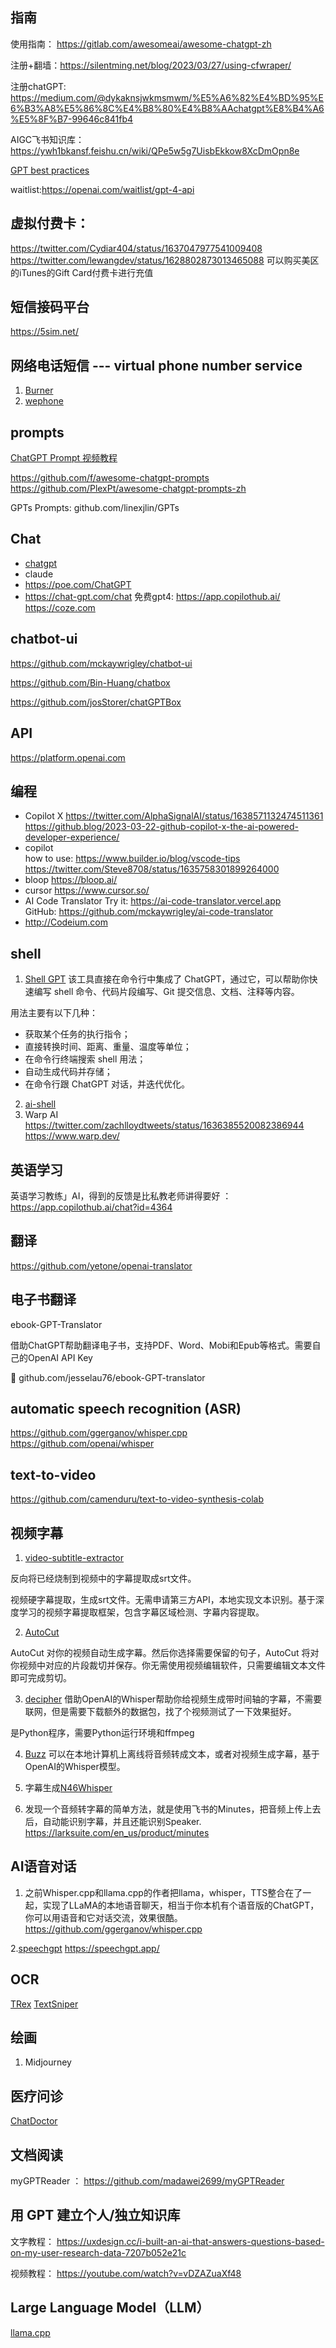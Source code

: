 ## 指南
使用指南： https://gitlab.com/awesomeai/awesome-chatgpt-zh

注册+翻墙：https://silentming.net/blog/2023/03/27/using-cfwraper/

注册chatGPT: https://medium.com/@dykaknsjwkmsmwm/%E5%A6%82%E4%BD%95%E6%B3%A8%E5%86%8C%E4%B8%80%E4%B8%AAchatgpt%E8%B4%A6%E5%8F%B7-99646c841fb4

AIGC飞书知识库： https://ywh1bkansf.feishu.cn/wiki/QPe5w5g7UisbEkkow8XcDmOpn8e

[GPT best practices](https://platform.openai.com/docs/guides/gpt-best-practices)

waitlist:https://openai.com/waitlist/gpt-4-api

## 虚拟付费卡：
https://twitter.com/Cydiar404/status/1637047977541009408
https://twitter.com/lewangdev/status/1628802873013465088
可以购买美区的iTunes的Gift Card付费卡进行充值

## 短信接码平台
https://5sim.net/

## 网络电话短信 --- virtual phone number service 
1. [Burner](https://www.burnerapp.com/)
2. [wephone](https://wephoneapp.co/)







## prompts

[ ChatGPT Prompt 视频教程](https://learn.deeplearning.ai/chatgpt-prompt-eng/lesson/2/guidelines)


https://github.com/f/awesome-chatgpt-prompts
https://github.com/PlexPt/awesome-chatgpt-prompts-zh

GPTs Prompts: github.com/linexjlin/GPTs 





## Chat
- [chatgpt](https://chat.openai.com)
- claude
- https://poe.com/ChatGPT
- https://chat-gpt.com/chat
免费gpt4:
https://app.copilothub.ai/
https://coze.com


## chatbot-ui
https://github.com/mckaywrigley/chatbot-ui

https://github.com/Bin-Huang/chatbox

https://github.com/josStorer/chatGPTBox

## API
https://platform.openai.com

## 编程
- Copilot X
https://twitter.com/AlphaSignalAI/status/1638571132474511361
https://github.blog/2023-03-22-github-copilot-x-the-ai-powered-developer-experience/
- copilot  
how to use: https://www.builder.io/blog/vscode-tips   https://twitter.com/Steve8708/status/1635758301899264000
- bloop https://bloop.ai/  
- cursor https://www.cursor.so/ 
-  AI Code Translator
   Try it: https://ai-code-translator.vercel.app  
   GitHub: https://github.com/mckaywrigley/ai-code-translator
- http://Codeium.com 



## shell
1. [Shell GPT](github.com/TheR1D/shell_gpt)
该工具直接在命令行中集成了 ChatGPT，通过它，可以帮助你快速编写 shell 命令、代码片段编写、Git 提交信息、文档、注释等内容。

用法主要有以下几种：

- 获取某个任务的执行指令；
- 直接转换时间、距离、重量、温度等单位；
- 在命令行终端搜索 shell 用法；
- 自动生成代码并存储；
- 在命令行跟 ChatGPT 对话，并迭代优化。

2. [ai-shell](https://github.com/BuilderIO/ai-shell)  
3. Warp AI 
https://twitter.com/zachlloydtweets/status/1636385520082386944   
https://www.warp.dev/

## 英语学习
英语学习教练」AI，得到的反馈是比私教老师讲得要好 ：https://app.copilothub.ai/chat?id=4364

## 翻译
https://github.com/yetone/openai-translator 

## 电子书翻译
ebook-GPT-Translator

借助ChatGPT帮助翻译电子书，支持PDF、Word、Mobi和Epub等格式。需要自己的OpenAI API Key

🔗 github.com/jesselau76/ebook-GPT-translator 


## automatic speech recognition (ASR) 

https://github.com/ggerganov/whisper.cpp
https://github.com/openai/whisper

## text-to-video
https://github.com/camenduru/text-to-video-synthesis-colab
 
## 视频字幕

1. [video-subtitle-extractor](http://github.com/YaoFANGUK/video-subtitle-extractor)

反向将已经烧制到视频中的字幕提取成srt文件。

视频硬字幕提取，生成srt文件。无需申请第三方API，本地实现文本识别。基于深度学习的视频字幕提取框架，包含字幕区域检测、字幕内容提取。


2. [AutoCut](github.com/mli/autocut)

AutoCut 对你的视频自动生成字幕。然后你选择需要保留的句子，AutoCut 将对你视频中对应的片段裁切并保存。你无需使用视频编辑软件，只需要编辑文本文件即可完成剪切。

3. [decipher](github.com/dsymbol/decipher)
借助OpenAI的Whisper帮助你给视频生成带时间轴的字幕，不需要联网，但是需要下载额外的数据包，找了个视频测试了一下效果挺好。

是Python程序，需要Python运行环境和ffmpeg

4. [Buzz](http://github.com/chidiwilliams/buzz)
可以在本地计算机上离线将音频转成文本，或者对视频生成字幕，基于OpenAI的Whisper模型。

5. 字幕生成[N46Whisper](https://github.com/Ayanaminn/N46Whisper)

6. 发现一个音频转字幕的简单方法，就是使用飞书的Minutes，把音频上传上去后，自动能识别字幕，并且还能识别Speaker. https://larksuite.com/en_us/product/minutes


## AI语音对话
1. 之前Whisper.cpp和llama.cpp的作者把llama，whisper，TTS整合在了一起，实现了LLaMA的本地语音聊天，相当于你本机有个语音版的ChatGPT，你可以用语音和它对话交流，效果很酷。
https://github.com/ggerganov/whisper.cpp

2.[speechgpt](https://github.com/hahahumble/speechgpt) https://speechgpt.app/

## OCR

[TRex](https://github.com/amebalabs/TRex)
[TextSniper](https://textsniper.app/?continueFlag=9bd5d9031215cfb669b8ae72708f7318)


## 绘画
1. Midjourney

## 医疗问诊
[ChatDoctor](https://github.com/Kent0n-Li/ChatDoctor)

## 文档阅读
myGPTReader ： https://github.com/madawei2699/myGPTReader

## 用 GPT 建立个人/独立知识库

文字教程：
https://uxdesign.cc/i-built-an-ai-that-answers-questions-based-on-my-user-research-data-7207b052e21c

视频教程：
https://youtube.com/watch?v=vDZAZuaXf48

## Large Language Model（LLM）
[llama.cpp](https://github.com/ggerganov/llama.cpp)
